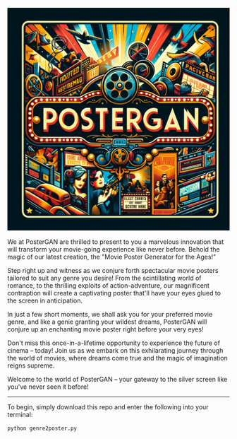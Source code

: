 ![PosterGAN Logo](imgs/PosterGAN.png)

We at PosterGAN are thrilled to present to you a marvelous innovation that will transform your movie-going experience like never before. Behold the magic of our latest creation, the "Movie Poster Generator for the Ages!"

Step right up and witness as we conjure forth spectacular movie posters tailored to suit any genre you desire! From the scintillating world of romance, to the thrilling exploits of action-adventure, our magnificent contraption will create a 
captivating poster that'll have your eyes glued to the screen in anticipation.

In just a few short moments, we shall ask you for your preferred movie genre, and like a genie granting your wildest dreams, PosterGAN will conjure up an enchanting movie poster right before your very eyes!

Don't miss this once-in-a-lifetime opportunity to experience the future of cinema – today! Join us as we embark on this exhilarating journey through the world of movies, where dreams come true and the magic of imagination reigns supreme.

Welcome to the world of PosterGAN – your gateway to the silver screen like you've never seen it before!

---
To begin, simply download this repo and enter the following into your terminal:
```shell script
python genre2poster.py
```